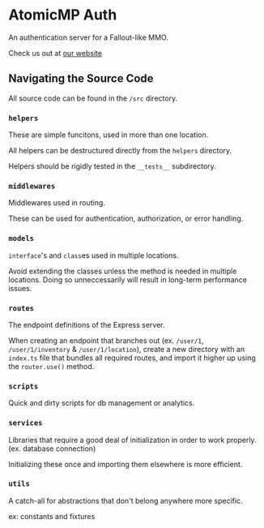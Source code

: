 # AtomicMP Auth
An authentication server for a Fallout-like MMO.

Check us out at [our website](https://www.atomicmp.com/)

## Navigating the Source Code

All source code can be found in the `/src` directory.

### `helpers`
These are simple funcitons, used in more than one location.

All helpers can be destructured directly from the `helpers` directory.

Helpers should be rigidly tested in the `__tests__` subdirectory.

### `middlewares`
Middlewares used in routing.

These can be used for authentication, authorization, or error handling.

### `models`
`interface`'s and `class`es used in multiple locations.

Avoid extending the classes unless the method is needed in multiple locations. Doing so unneccessarily will result in long-term performance issues.

### `routes`
The endpoint definitions of the Express server.

When creating an endpoint that branches out (ex. `/user/1`, `/user/1/inventory` & `/user/1/location`), create a new directory with an `index.ts` file that bundles all required routes, and import it higher up using the `router.use()` method.

### `scripts`
Quick and dirty scripts for db management or analytics.

### `services`
Libraries that require a good deal of initialization in order to work properly. (ex. database connection)

Initializing these once and importing them elsewhere is more efficient.

### `utils`
A catch-all for abstractions that don't belong anywhere more specific.

ex: constants and fixtures
